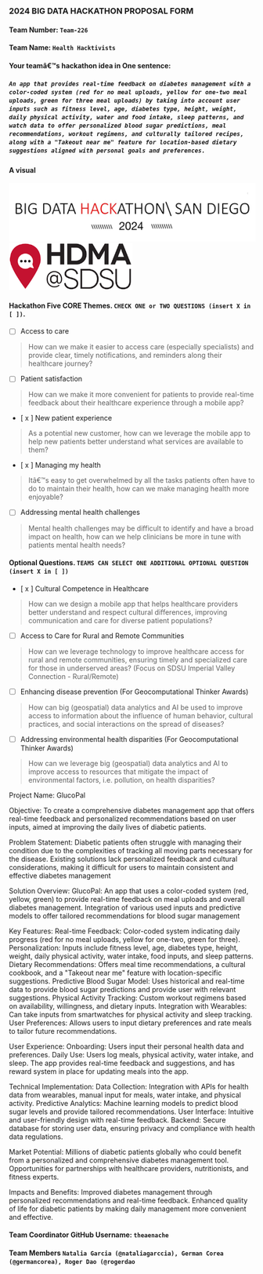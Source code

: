 ### 2024 BIG DATA HACKATHON PROPOSAL FORM

#### Team Number: `Team-226`  

#### Team Name: `Health Hacktivists`    
  
#### Your teamâ€™s hackathon idea in One sentence: 
##### `An app that provides real-time feedback on diabetes management with a color-coded system (red for no meal uploads, yellow for one-two meal uploads, green for three meal uploads) by taking into account user inputs such as fitness level, age, diabetes type, height, weight, daily physical activity, water and food intake, sleep patterns, and watch data to offer personalized blood sugar predictions, meal recommendations, workout regimens, and culturally tailored recipes, along with a "Takeout near me" feature for location-based dietary suggestions aligned with personal goals and preferences.`


#### A visual
![bigdatahackathon4sd](https://github.com/BigDataForSanDiego/bigdataforsandiego.github.io/blob/main/templates/img/bigdatahackathon_sd_2024.png?raw=true "Big Data Hackathon for San Diego 2024")
<img height="10%" width="50%" alt="HDMA" src="https://github.com/BigDataForSanDiego/bigdataforsandiego.github.io/blob/main/templates/img/hdma2.png?raw=true"> 

<!--
#### Theme: Enhancing Healthcareâ€™s Digital Front Door
#### - Digital solutions to help increase access, manage health, and improve patient satisfaction along the healthcare journey -
-->

#### Hackathon Five CORE Themes. `CHECK ONE or TWO QUESTIONS (insert X in [ ])`.
- [ ] Access to care
> How can we make it easier to access care (especially specialists) and provide clear, timely notifications, and reminders along their healthcare journey?
- [ ] Patient satisfaction
> How can we make it more convenient for patients to provide real-time feedback about their healthcare experience through a mobile app?
- [ x ] New patient experience
> As a potential new customer, how can we leverage the mobile app to help new patients better understand what services are available to them?
- [ x ] Managing my health
> Itâ€™s easy to get overwhelmed by all the tasks patients often have to do to maintain their health, how can we make managing health more enjoyable?
- [ ] Addressing mental health challenges
> Mental health challenges may be difficult to identify and have a broad impact on health, how can we help clinicians be more in tune with patients mental health needs?

#### Optional Questions. `TEAMS CAN SELECT ONE ADDITIONAL OPTIONAL QUESTION (insert X in [ ])`
- [ x ] Cultural Competence in Healthcare
> How can we design a mobile app that helps healthcare providers better understand and respect cultural differences, improving communication and care for diverse patient populations?
- [ ] Access to Care for Rural and Remote Communities
> How can we leverage technology to improve healthcare access for rural and remote communities, ensuring timely and specialized care for those in underserved areas? (Focus on SDSU Imperial Valley Connection - Rural/Remote)
- [ ] Enhancing disease prevention (For Geocomputational Thinker Awards)
> How can big (geospatial) data analytics and AI be used to improve access to information about the influence of human behavior, cultural practices, and social interactions on the spread of diseases?
- [ ] Addressing environmental health disparities (For Geocomputational Thinker Awards)
> How can we leverage big (geospatial) data analytics and AI to improve access to resources that mitigate the impact of environmental factors, i.e. pollution, on health disparities?

Project Name: GlucoPal

Objective: To create a comprehensive diabetes management app that offers real-time feedback and personalized recommendations based on user inputs, aimed at improving the daily lives of diabetic patients.

Problem Statement: Diabetic patients often struggle with managing their condition due to the complexities of tracking all moving parts necessary for the disease. Existing solutions lack personalized feedback and cultural considerations, making it difficult for users to maintain consistent and effective diabetes management

Solution Overview:
GlucoPal: An app that uses a color-coded system (red, yellow, green) to provide real-time feedback on meal uploads and overall diabetes management. 
Integration of various used inputs and predictive models to offer tailored recommendations for blood sugar management

Key Features:
Real-time Feedback: Color-coded system indicating daily progress (red for no meal uploads, yellow for one-two, green for three).
Personalization: Inputs include fitness level, age, diabetes type, height, weight, daily physical activity, water intake, food inputs, and sleep patterns.
Dietary Recommendations: Offers meal time recommendations, a cultural cookbook, and a "Takeout near me" feature with location-specific suggestions.
Predictive Blood Sugar Model: Uses historical and real-time data to provide blood sugar predictions and provide user with relevant suggestions.
Physical Activity Tracking: Custom workout regimens based on availability, willingness, and dietary inputs.
Integration with Wearables: Can take inputs from smartwatches for physical activity and sleep tracking.
User Preferences: Allows users to input dietary preferences and rate meals to tailor future recommendations.

User Experience:
Onboarding: Users input their personal health data and preferences.
Daily Use: Users log meals, physical activity, water intake, and sleep. The app provides real-time feedback and suggestions, and has reward system in place for updating meals into the app.

Technical Implementation:
Data Collection: Integration with APIs for health data from wearables, manual input for meals, water intake, and physical activity.
Predictive Analytics: Machine learning models to predict blood sugar levels and provide tailored recommendations.
User Interface: Intuitive and user-friendly design with real-time feedback.
Backend: Secure database for storing user data, ensuring privacy and compliance with health data regulations.

Market Potential:
Millions of diabetic patients globally who could benefit from a personalized and comprehensive diabetes management tool.
Opportunities for partnerships with healthcare providers, nutritionists, and fitness experts.

Impacts and Benefits:
Improved diabetes management through personalized recommendations and real-time feedback.
Enhanced quality of life for diabetic patients by making daily management more convenient and effective.


#### Team Coordinator GitHub Username: `theaenache`

#### Team Members `Natalia Garcia (@nataliagarccia), German Corea (@germancorea), Roger Dao (@rogerdao`

